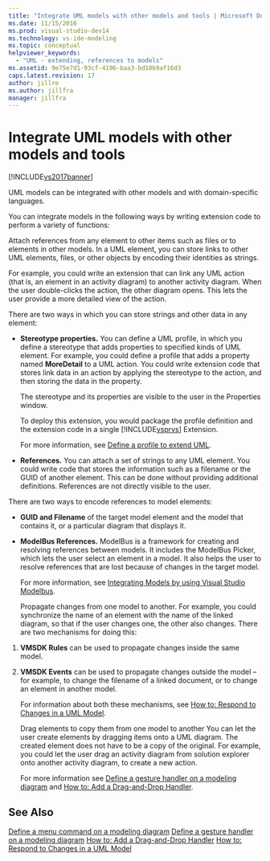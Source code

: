 ```yaml
---
title: "Integrate UML models with other models and tools | Microsoft Docs"
ms.date: 11/15/2016
ms.prod: visual-studio-dev14
ms.technology: vs-ide-modeling
ms.topic: conceptual
helpviewer_keywords:
  - "UML - extending, references to models"
ms.assetid: 9e75e7d1-93cf-4196-baa3-bd10b9af16d3
caps.latest.revision: 17
author: jillre
ms.author: jillfra
manager: jillfra
---
```

# Integrate UML models with other models and tools
[!INCLUDE[vs2017banner](../includes/vs2017banner.md)]

UML models can be integrated with other models and with domain-specific languages.

 You can integrate models in the following ways by writing extension code to perform a variety of functions:

 Attach references from any element to other items such as files or to elements in other models.
 In a UML element, you can store links to other UML elements, files, or other objects by encoding their identities as strings.

 For example, you could write an extension that can link any UML action (that is, an element in an activity diagram) to another activity diagram. When the user double-clicks the action, the other diagram opens. This lets the user provide a more detailed view of the action.

 There are two ways in which you can store strings and other data in any element:

- **Stereotype properties.** You can define a UML profile, in which you define a stereotype that adds properties to specified kinds of UML element. For example, you could define a profile that adds a property named **MoreDetail** to a UML action. You could write extension code that stores link data in an action by applying the stereotype to the action, and then storing the data in the property.

   The stereotype and its properties are visible to the user in the Properties window.

   To deploy this extension, you would package the profile definition and the extension code in a single [!INCLUDE[vsprvs](../includes/vsprvs-md.md)] Extension.

   For more information, see [Define a profile to extend UML](../modeling/define-a-profile-to-extend-uml.md).

- **References.** You can attach a set of strings to any UML element. You could write code that stores the information such as a filename or the GUID of another element. This can be done without providing additional definitions. References are not directly visible to the user.

There are two ways to encode references to model elements:

- **GUID and Filename** of the target model element and the model that contains it, or a particular diagram that displays it.

- **ModelBus References.** ModelBus is a framework for creating and resolving references between models. It includes the ModelBus Picker, which lets the user select an element in a model. It also helps the user to resolve references that are lost because of changes in the target model.

   For more information, see [Integrating Models by using Visual Studio Modelbus](../modeling/integrating-models-by-using-visual-studio-modelbus.md).

  Propagate changes from one model to another.
  For example, you could synchronize the name of an element with the name of the linked diagram, so that if the user changes one, the other also changes. There are two mechanisms for doing this:

1. **VMSDK Rules** can be used to propagate changes inside the same model.

2. **VMSDK Events** can be used to propagate changes outside the model – for example, to change the filename of a linked document, or to change an element in another model.

   For information about both these mechanisms, see [How to: Respond to Changes in a UML Model](../misc/how-to-respond-to-changes-in-a-uml-model.md).

   Drag elements to copy them from one model to another
   You can let the user create elements by dragging items onto a UML diagram. The created element does not have to be a copy of the original. For example, you could let the user drag an activity diagram from solution explorer onto another activity diagram, to create a new action.

   For more information see [Define a gesture handler on a modeling diagram](../modeling/define-a-gesture-handler-on-a-modeling-diagram.md) and [How to: Add a Drag-and-Drop Handler](../modeling/how-to-add-a-drag-and-drop-handler.md).

## See Also
 [Define a menu command on a modeling diagram](../modeling/define-a-menu-command-on-a-modeling-diagram.md)
 [Define a gesture handler on a modeling diagram](../modeling/define-a-gesture-handler-on-a-modeling-diagram.md)
 [How to: Add a Drag-and-Drop Handler](../modeling/how-to-add-a-drag-and-drop-handler.md)
 [How to: Respond to Changes in a UML Model](../misc/how-to-respond-to-changes-in-a-uml-model.md)
